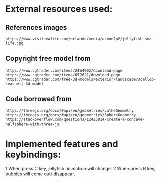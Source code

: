 # External resources used:

## References images
    https://www.visitsealife.com/orlando/media/acmne2p2/jellyfish_sea-life.jpg

## Copyright free model from
    https://www.cgtrader.com/items/2454902/download-page
    https://www.cgtrader.com/items/652621/download-page
    https://www.cgtrader.com/free-3d-models/exterior/landscape/scallop-seashell-3d-model

## Code borrowed from
    https://threejs.org/docs/#api/en/geometries/LatheGeometry
    https://threejs.org/docs/#api/en/geometries/SphereGeometry
    https://stackoverflow.com/questions/12425014/create-a-concave-halfsphere-with-three-js


# Implemented features and keybindings:

1.When press C key, jellyfish animation will change.
2.When press B key, bubbles will come out/ disappear.


